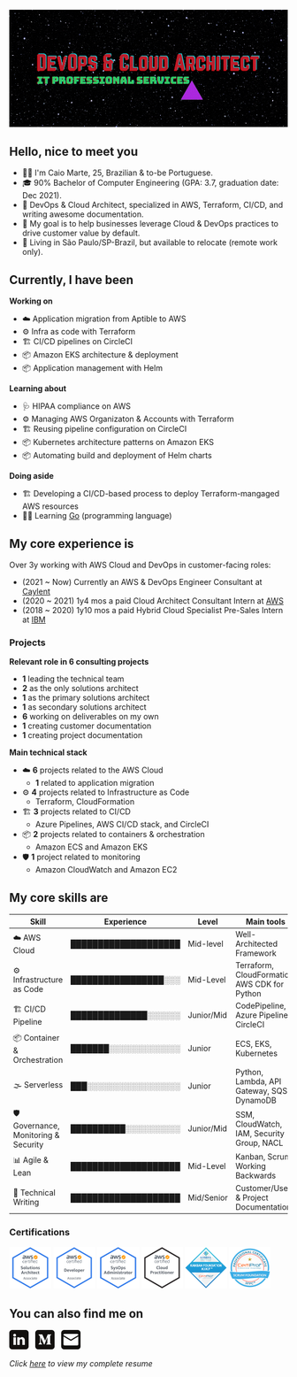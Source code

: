 ![Banner](./assets/banner.gif)

## Hello, nice to meet you
- :raising_hand_man: I'm Caio Marte, 25, Brazilian & to-be Portuguese.
- :mortar_board: 90% Bachelor of Computer Engineering (GPA: 3.7, graduation date: Dec 2021).
- :briefcase: DevOps & Cloud Architect, specialized in AWS, Terraform, CI/CD, and writing awesome documentation.
- :dart: My goal is to help businesses leverage Cloud & DevOps practices to drive customer value by default.
- :pushpin: Living in São Paulo/SP-Brazil, but available to relocate (remote work only).

## Currently, I have been
**Working on**
- :cloud: Application migration from Aptible to AWS
- :gear: Infra as code with Terraform
- :building_construction: CI/CD pipelines on CircleCI
- :package: Amazon EKS architecture & deployment
- :package: Application management with Helm

**Learning about**
- :stethoscope: HIPAA compliance on AWS
- :gear: Managing AWS Organizaton & Accounts with Terraform
- :building_construction: Reusing pipeline configuration on CircleCI
- :package: Kubernetes architecture patterns on Amazon EKS
- :package: Automating build and deployment of Helm charts

**Doing aside**
- :building_construction: Developing a CI/CD-based process to deploy Terraform-mangaged AWS resources
- :man_technologist: Learning <a href="https://github.com/caiomarte/learning/tree/main/go/sololearn" target="_blank">Go</a> (programming language)

## My core experience is
Over 3y working with AWS Cloud and DevOps in customer-facing roles:
- (2021 ~ Now) Currently an AWS & DevOps Engineer Consultant at [Caylent](https://caylent.com/)
- (2020 ~ 2021) 1y4 mos a paid Cloud Architect Consultant Intern at [AWS](https://aws.amazon.com/professional-services/)
- (2018 ~ 2020) 1y10 mos a paid Hybrid Cloud Specialist Pre-Sales Intern at [IBM](https://www.ibm.com/cloud/hybrid)

### Projects
**Relevant role in 6 consulting projects**
- **1** leading the technical team
- **2** as the only solutions architect
- **1** as the primary solutions architect
- **1** as secondary solutions architect
- **6** working on deliverables on my own
- **1** creating customer documentation
- **1** creating project documentation

**Main technical stack**
- :cloud: **6** projects related to the AWS Cloud
  - **1** related to application migration
- :gear: **4** projects related to Infrastructure as Code
  - Terraform, CloudFormation 
- :building_construction: **3** projects related to CI/CD
  - Azure Pipelines, AWS CI/CD stack, and CircleCI
- :package: **2** projects related to containers & orchestration 
  - Amazon ECS and Amazon EKS
- :shield: **1** project related to monitoring
  - Amazon CloudWatch and Amazon EC2

## My core skills are
| Skill                                      | Experience           | Level      | Main tools                                    |
| ------------------------------------------ | -------------------- | ---------- | --------------------------------------------- |
| :cloud: AWS Cloud                          | ████████████████████ | Mid-level  | Well-Architected Framework                    |
| :gear: Infrastructure as Code              | █████████████████░░░ | Mid-Level  | Terraform, CloudFormation, AWS CDK for Python |
| :building_construction: CI/CD Pipeline     | ██████████████░░░░░░ | Junior/Mid | CodePipeline, Azure Pipelines, CircleCI       |
| :package: Container & Orchestration        | ███████░░░░░░░░░░░░░ | Junior     | ECS, EKS, Kubernetes                          |
| :fog: Serverless                           | ███░░░░░░░░░░░░░░░░░ | Junior     | Python, Lambda, API Gateway, SQS, DynamoDB    |
| :shield: Governance, Monitoring & Security | ██████████░░░░░░░░░░ | Junior/Mid | SSM, CloudWatch, IAM, Security Group, NACL    |
| :bar_chart: Agile & Lean                   | ████████████████████ | Mid-Level  | Kanban, Scrum, Working Backwards              |
| :memo: Technical Writing                   | ████████████████████ | Mid/Senior | Customer/User & Project Documentation         |

### Certifications
<a href="https://www.credly.com/badges/89a2dcd9-9996-4f88-af1b-b85a7794b2dd/public_url" target="_blank"><img src="./assets/certs/aws-certified-solutions-architect-associate.png" width="15%"/></a>
<a href="https://www.credly.com/badges/6e5852d1-e907-47c1-b8cf-33a04a72002a/public_url" target="_blank"><img src="./assets/certs/aws-certified-developer-associate.png" width="15%"/></a>
<a href="https://www.credly.com/badges/e0a706f3-a368-493c-ada1-a3b089e07cab/public_url" target="_blank"><img src="./assets/certs/aws-certified-sysops-administrator-associate.png" width="15%"/></a>
<a href="https://www.credly.com/badges/fc044a9a-b781-4d84-a526-89f20a9373de/public_url" target="_blank"><img src="./assets/certs/aws-certified-cloud-practitioner.png" width="15%"/></a>
<a href="https://www.credly.com/badges/c6163fb3-359f-4e22-aaad-428323e06e96/public_url" target="_blank"><img src="./assets/certs/kanban-foundation-kikf.png" width="15%"/></a>
<a href="https://www.credly.com/badges/95ff1e53-709e-4d26-925c-75f96de33465/public_url" target="_blank"><img src="./assets/certs/scrum-foundation-professional-certificate-sfpc.1.png" width="15%"/></a>

## You can also find me on
<a href="https://pushandroll.com" target="_blank"><img src="./assets/icons/in.png" target="_blank" style="width: 7%;"></a>&nbsp;&nbsp;
<a href="https://blog.pushandroll.com" target="_blank"><img src="./assets/icons/md.png" target="_blank" style="width: 7%;"></a>&nbsp;&nbsp;
<a href="mailto:caiomarte@pushandroll.com" target="_blank"><img src="./assets/icons/gm.png" target="_blank" style="width: 7%;"></a>

*Click <a href="./assets/Resume_EN_v29Sep2021_Cloud_DevOps_Architect.pdf" target="_blank">here</a> to view my complete resume*
